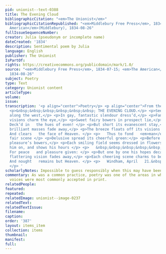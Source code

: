 ```yaml
---
pid: unionist--text-0388
title: The Evening Cloud
bibliographicCitation: "<em>The Unionist</em>"
bibliographicCitationRepublished: "<em>Middlebury Free Press</em>, 1834-07-15; <em>The
  American</em>(Middlebury), 1834-08-26"
fullIssueSequenceNumber: 
creator: Julia (pseudonym or incomplete name)
dateCreated: '1834'
description: Sentimental poem by Julia
language: English
publisher: The Unionist
IsPartOf: 
rights: https://creativecommons.org/publicdomain/mark/1.0/
source: "<em>Middlebury Free Press</em>, 1834-07-15; <em>The American</em>(Middlebury),
  1834-08-26"
subject: Poetry
type: Text
category: Unionist content
articleType: 
volume: 
issue: 
transcription: '<p align="center">Poetry</p> <p align="center">From the Unionist</p>
  <p>&nbsp;&nbsp;&nbsp;&nbsp;&nbsp;&nbsp; THE EVENING CLOUD.</p> <p>See yonder cloud
  along the west,</p> <p>In gay, fantastic slendour dress’d,</p> <p>Fancy’s bright
  visions charm the eye,</p> <p>Sweet fairy bowers in prospect lie,</p> <p>   &nbsp;&nbsp;&nbsp;&nbsp;&nbsp;&nbsp;&nbsp;&nbsp;&nbsp;&nbsp;&nbsp;
  Deck’d in   the hues of even! </p> <p>But short its evanescent stay,</p> <p>Its
  brilliant masses fade away,</p> <p>The breeze floats off its visions gay,</p> <p>   &nbsp;&nbsp;&nbsp;&nbsp;&nbsp;&nbsp;&nbsp;&nbsp;&nbsp;&nbsp;&nbsp;
  And clears   the face of Heaven. </p> <p>   Thus to fond   <em>man</em>   does life’s
  fair scene </p> <p>Delusive spread its cheerful green:</p> <p>Before his path sine
  pleasure’s bowers,</p> <p>Each smiling field seems dressed in flowers,</p> <p>   <em>Hope</em>   leads
  him on, and shows his hours </p> <p>   &nbsp;&nbsp;&nbsp;&nbsp;&nbsp;&nbsp;&nbsp;&nbsp;&nbsp;&nbsp;&nbsp;
  For peace   and pleasure given: </p> <p>But one by one his hopes decay,</p> <p>Each
  flattering vision fades away,</p> <p>Each cheering scene charms to betray,</p> <p>   &nbsp;&nbsp;&nbsp;&nbsp;&nbsp;&nbsp;&nbsp;&nbsp;&nbsp;&nbsp;&nbsp;
  And nought   remains but Heaven. </p> <p>   Windham, April   21.&nbsp;&nbsp;&nbsp;&nbsp;&nbsp;&nbsp;&nbsp;&nbsp;&nbsp;&nbsp;&nbsp;&nbsp;&nbsp;&nbsp;&nbsp;&nbsp;&nbsp;&nbsp;&nbsp;&nbsp;&nbsp;&nbsp;&nbsp;&nbsp;&nbsp;&nbsp;&nbsp;&nbsp;   JULIA
  </p> '
scholarlyNotes: Impossible to guess responsibly when this may have been published
commentary: As was a common practice, poetry was one of the areas in which women's
  voices were most commonly accepted in print.
relatedPeople: 
featured: 
repeated: 
relatedImage: unionist--image-0237
relatedText: 
relatedTextIssue: 
filename: 
caption: 
order: '387'
layout: items_item
collection: items
thumbnail: 
manifest: 
full: 
---
```

